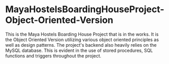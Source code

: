 # MayaHostelsBoardingHouseProject-Object-Oriented-Version
This is the Maya Hostels Boarding House Project that is in the works. It is the Object Oriented Version utilizing various object oriented principles as well as design patterns. The project's backend also heavily relies on the MySQL database. This is evident in the use of stored procedures, SQL functions and triggers throughout the project. 
